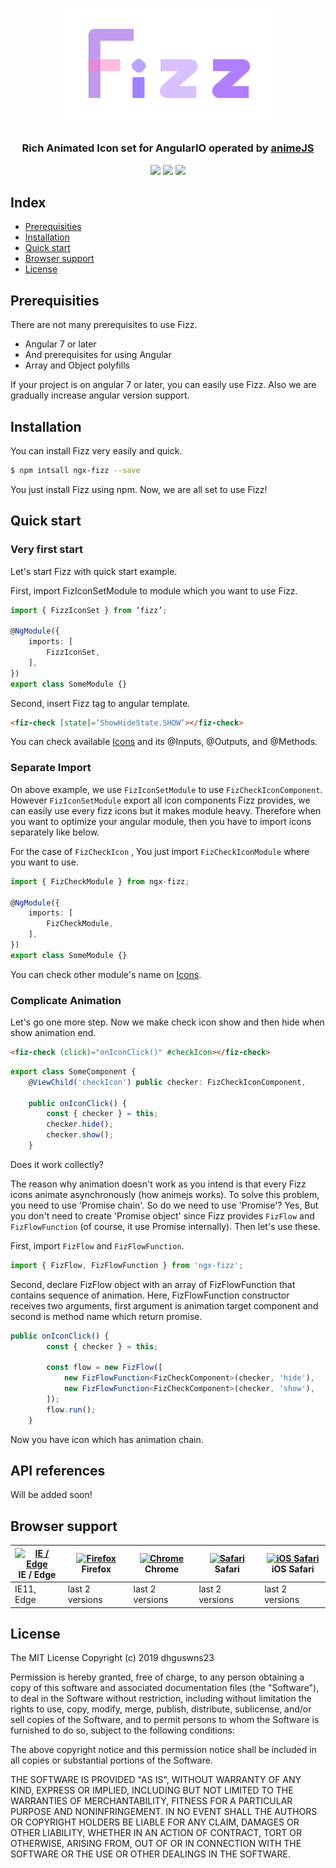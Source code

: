 <h1 align="center">
  <img width="350" src="/assets/documentations/fizz-logo.png">

</h1>
<h3 align="center">Rich Animated Icon set for AngularIO operated by <a href="https://github.com/juliangarnier/anime">animeJS</a></h3>
<p align="center">
  <a href="http://fizz.ohjun.me"><img src="https://img.shields.io/badge/npm-6.1.0-blue.svg"></a>
  <a href="http://fizz.ohjun.me"><img src="https://img.shields.io/badge/version-0.1.0--alpha-green.svg"></a>
  <a href="http://fizz.ohjun.me"><img src="https://img.shields.io/badge/angular-7.0-red.svg"></a>
</p>

<h2>Index</h2>
<ul>
  <li><a href="#prerequisities">Prerequisities</a></li>
  <li><a href="#installation">Installation</a></li>
  <li><a href="#quick-start">Quick start</a></li>
  <li><a href="#browser-support">Browser support</a></li>
  <li><a href="#license">License</a></li>
</ul>

## Prerequisities

There are not many prerequisites to use Fizz.

- Angular 7 or later
- And prerequisites for using Angular
- Array and Object polyfills

If your project is on angular 7 or later, you can easily use Fizz. Also we are gradually increase angular version support.

## Installation

You can install Fizz very easily and quick.

```bash
$ npm intsall ngx-fizz --save
```

You just install Fizz using npm. Now, we are all set to use Fizz!

## Quick start

### Very first start

Let's start Fizz with quick start example.

First, import FizIconSetModule to module which you want to use Fizz.

```typescript
import { FizzIconSet } from ‘fizz’;

@NgModule({
	imports: [
		FizzIconSet,
	],
})
export class SomeModule {}
```

Second, insert Fizz tag to angular template.

```html
<fiz-check [state]=’ShowHideState.SHOW’></fiz-check>
```

You can check available [Icons](http://fizz.ohjun.me/icons) and its @Inputs, @Outputs, and @Methods.

### Separate Import

On above example, we use `FizIconSetModule` to use `FizCheckIconComponent`. However `FizIconSetModule` export all icon components Fizz provides, we can easily use every fizz icons but it makes module heavy. Therefore when you want to optimize your angular module, then you have to import icons separately like below.

For the case of `FizCheckIcon` , You just import `FizCheckIconModule` where you want to use.

```typescript
import { FizCheckModule } from ngx-fizz;

@NgModule({
    imports: [
        FizCheckModule,
    ],
})
export class SomeModule {}
```

You can check other module's name on [Icons](http://fizz.ohjun.me/icons).

### Complicate Animation

Let's go one more step. Now we make check icon show and then hide when show animation end.

```html
<fiz-check (click)="onIconClick()" #checkIcon></fiz-check>
```

```typescript
export class SomeComponent {
    @ViewChild('checkIcon') public checker: FizCheckIconComponent,
    
    public onIconClick() {
        const { checker } = this;
        checker.hide();
        checker.show();
    }
```

Does it work collectly?

The reason why animation doesn't work as you intend is that every Fizz icons animate asynchronously (how animejs works). To solve this problem, you need to use 'Promise chain'. So do we need to use 'Promise'? Yes, But you don't need to create 'Promise object' since Fizz provides `FizFlow` and `FizFlowFunction` (of course, it use Promise internally). Then let's use these.

First, import `FizFlow` and `FizFlowFunction`.

```typescript
import { FizFlow, FizFlowFunction } from 'ngx-fizz';
```

Second, declare FizFlow object with an array of FizFlowFunction that contains sequence of animation. Here, FizFlowFunction constructor receives two arguments, first argument is animation target component and second is method name which return promise.

```typescript
public onIconClick() {
        const { checker } = this;

        const flow = new FizFlow([
            new FizFlowFunction<FizCheckComponent>(checker, 'hide'),
            new FizFlowFunction<FizCheckComponent>(checker, 'show'),
        ]);
        flow.run();
    }
```

Now you have icon which has animation chain.

## API references

Will be added soon!

## Browser support

| [<img src="https://raw.githubusercontent.com/alrra/browser-logos/master/src/edge/edge_48x48.png" alt="IE / Edge" width="24px" height="24px" />](http://godban.github.io/browsers-support-badges/)</br>IE / Edge | [<img src="https://raw.githubusercontent.com/alrra/browser-logos/master/src/firefox/firefox_48x48.png" alt="Firefox" width="24px" height="24px" />](http://godban.github.io/browsers-support-badges/)</br>Firefox | [<img src="https://raw.githubusercontent.com/alrra/browser-logos/master/src/chrome/chrome_48x48.png" alt="Chrome" width="24px" height="24px" />](http://godban.github.io/browsers-support-badges/)</br>Chrome | [<img src="https://raw.githubusercontent.com/alrra/browser-logos/master/src/safari/safari_48x48.png" alt="Safari" width="24px" height="24px" />](http://godban.github.io/browsers-support-badges/)</br>Safari | [<img src="https://raw.githubusercontent.com/alrra/browser-logos/master/src/safari-ios/safari-ios_48x48.png" alt="iOS Safari" width="24px" height="24px" />](http://godban.github.io/browsers-support-badges/)</br>iOS Safari |
| --------- | --------- | --------- | --------- | --------- |
| IE11, Edge| last 2 versions| last 2 versions| last 2 versions| last 2 versions

## License

The MIT License Copyright (c) 2019 dhguswns23

Permission is hereby granted, free of charge, to any person obtaining a copy of this software and associated documentation files (the "Software"), to deal in the Software without restriction, including without limitation the rights to use, copy, modify, merge, publish, distribute, sublicense, and/or sell copies of the Software, and to permit persons to whom the Software is furnished to do so, subject to the following conditions:

The above copyright notice and this permission notice shall be included in all copies or substantial portions of the Software.

THE SOFTWARE IS PROVIDED "AS IS", WITHOUT WARRANTY OF ANY KIND, EXPRESS OR IMPLIED, INCLUDING BUT NOT LIMITED TO THE WARRANTIES OF MERCHANTABILITY, FITNESS FOR A PARTICULAR PURPOSE AND NONINFRINGEMENT. IN NO EVENT SHALL THE AUTHORS OR COPYRIGHT HOLDERS BE LIABLE FOR ANY CLAIM, DAMAGES OR OTHER LIABILITY, WHETHER IN AN ACTION OF CONTRACT, TORT OR OTHERWISE, ARISING FROM, OUT OF OR IN CONNECTION WITH THE SOFTWARE OR THE USE OR OTHER DEALINGS IN THE SOFTWARE.
